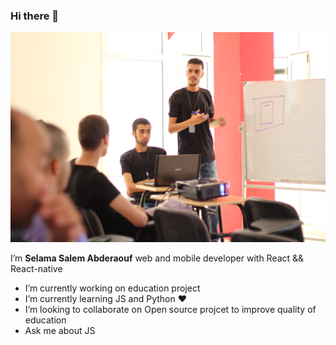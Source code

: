 ### Hi there 👋



![Selama Abderaouf](https://github.com/Salem-Abderaouf/Salem-Abderaouf/blob/master/IMG_1334.JPG?raw=true)

I’m **Selama Salem Abderaouf**  web and mobile developer with React && React-native 
-  I’m currently working on education project
-  I’m currently learning JS and Python :heart:
-  I’m looking to collaborate on Open source projcet to improve quality of education 
-  Ask me about JS 
